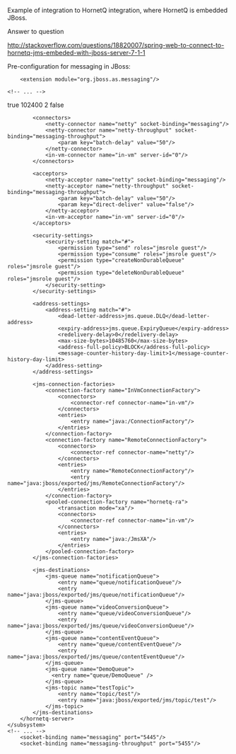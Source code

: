 Example of integration to HornetQ integration, where HornetQ is embedded JBoss.

Answer to question 

http://stackoverflow.com/questions/18820007/spring-web-to-connect-to-hornetq-jms-embeded-with-jboss-server-7-1-1

Pre-configuration for messaging in JBoss:

        <extension module="org.jboss.as.messaging"/>

    <!-- ... -->    

<subsystem xmlns="urn:jboss:domain:messaging:1.1">
        <hornetq-server>
            <persistence-enabled>true</persistence-enabled>
            <journal-file-size>102400</journal-file-size>
            <journal-min-files>2</journal-min-files>
            <!-- javax.jms.JMSSecurityException: Unable to validate user: null if this is not set: -->
            <security-enabled>false</security-enabled>

            <connectors>
                <netty-connector name="netty" socket-binding="messaging"/>
                <netty-connector name="netty-throughput" socket-binding="messaging-throughput">
                    <param key="batch-delay" value="50"/>
                </netty-connector>
                <in-vm-connector name="in-vm" server-id="0"/>
            </connectors>

            <acceptors>
                <netty-acceptor name="netty" socket-binding="messaging"/>
                <netty-acceptor name="netty-throughput" socket-binding="messaging-throughput">
                    <param key="batch-delay" value="50"/>
                    <param key="direct-deliver" value="false"/>
                </netty-acceptor>
                <in-vm-acceptor name="in-vm" server-id="0"/>
            </acceptors>

            <security-settings>
                <security-setting match="#">
                    <permission type="send" roles="jmsrole guest"/>
                    <permission type="consume" roles="jmsrole guest"/>
                    <permission type="createNonDurableQueue" roles="jmsrole guest"/>
                    <permission type="deleteNonDurableQueue" roles="jmsrole guest"/>
                </security-setting>
            </security-settings>

            <address-settings>
                <address-setting match="#">
                    <dead-letter-address>jms.queue.DLQ</dead-letter-address>
                    <expiry-address>jms.queue.ExpiryQueue</expiry-address>
                    <redelivery-delay>0</redelivery-delay>
                    <max-size-bytes>10485760</max-size-bytes>
                    <address-full-policy>BLOCK</address-full-policy>
                    <message-counter-history-day-limit>1</message-counter-history-day-limit>
                </address-setting>
            </address-settings>

            <jms-connection-factories>
                <connection-factory name="InVmConnectionFactory">
                    <connectors>
                        <connector-ref connector-name="in-vm"/>
                    </connectors>
                    <entries>
                        <entry name="java:/ConnectionFactory"/>
                    </entries>
                </connection-factory>
                <connection-factory name="RemoteConnectionFactory">
                    <connectors>
                        <connector-ref connector-name="netty"/>
                    </connectors>
                    <entries>
                        <entry name="RemoteConnectionFactory"/>
                        <entry name="java:jboss/exported/jms/RemoteConnectionFactory"/>
                    </entries>
                </connection-factory>
                <pooled-connection-factory name="hornetq-ra">
                    <transaction mode="xa"/>
                    <connectors>
                        <connector-ref connector-name="in-vm"/>
                    </connectors>
                    <entries>
                        <entry name="java:/JmsXA"/>
                    </entries>
                </pooled-connection-factory>
            </jms-connection-factories>

            <jms-destinations>
                <jms-queue name="notificationQueue">
                    <entry name="queue/notificationQueue"/>
                    <entry name="java:jboss/exported/jms/queue/notificationQueue"/>
                </jms-queue>
                <jms-queue name="videoConversionQueue">
                    <entry name="queue/videoConversionQueue"/>
                    <entry name="java:jboss/exported/jms/queue/videoConversionQueue"/>
                </jms-queue>
                <jms-queue name="contentEventQueue">
                    <entry name="queue/contentEventQueue"/>
                    <entry name="java:jboss/exported/jms/queue/contentEventQueue"/>
                </jms-queue>
                <jms-queue name="DemoQueue">
                  <entry name="queue/DemoQueue" />
                </jms-queue>
                <jms-topic name="testTopic">
                    <entry name="topic/test"/>
                    <entry name="java:jboss/exported/jms/topic/test"/>
                </jms-topic>
            </jms-destinations>
        </hornetq-server>
    </subsystem>
    <!-- ... -->    
        <socket-binding name="messaging" port="5445"/>
        <socket-binding name="messaging-throughput" port="5455"/>